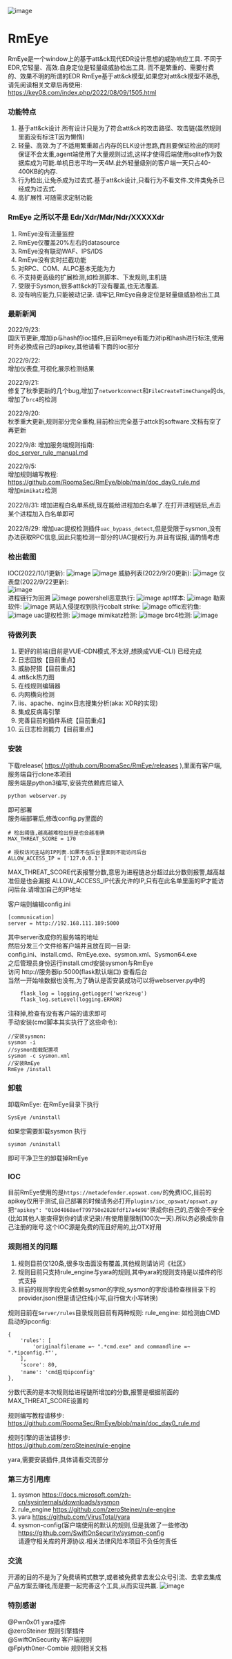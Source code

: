 ![image](Image/logo.png) 

# RmEye
RmEye是一个window上的基于att&ck现代EDR设计思想的威胁响应工具.
不同于EDR,它轻量、高效.自身定位是轻量级威胁检出工具.
而不是繁重的、需要付费的、效果不明的所谓的EDR
RmEye基于att&ck模型,如果您对att&ck模型不熟悉,请先阅读相关文章后再使用:  
https://key08.com/index.php/2022/08/09/1505.html

### 功能特点
1. 基于att&ck设计.所有设计只是为了符合att&ck的攻击路径、攻击链(虽然规则里面没有标注T因为懒惰)
2. 轻量、高效.为了不适用繁重超占内存的ELK设计思路,而且要保证检出的同时保证不会太重,agent端使用了大量规则过滤,这样才使得后端使用sqlite作为数据库成为可能.单机日志平均一天4M.此外轻量级别的客户端一天只占40-400KB的内存.
3. 行为检出,让免杀成为过去式.基于att&ck设计,只看行为不看文件.文件类免杀已经成为过去式.
4. 高扩展性.可随需求定制功能

### RmEye 之所以不是 Edr/Xdr/Mdr/Ndr/XXXXXdr
1. RmEye没有流量监控
2. RmEye仅覆盖20%左右的datasource
3. RmEye没有联动WAF、IPS/IDS
4. RmEye没有实时拦截功能
5. 对RPC、COM、ALPC基本无能为力
6. 不支持更高级的扩展检测,如检测脚本、下发规则,主机链
7. 受限于Sysmon,很多att&ck的T没有覆盖,也无法覆盖.
8. 没有响应能力,只能被动记录.
请牢记,RmEye自身定位是轻量级威胁检出工具

### 最新新闻
2022/9/23:  
国庆节更新,增加ip与hash的ioc插件,目前Rmeye有能力对ip和hash进行标注,使用时务必换成自己的apikey,其他请看下面的ioc部分    

2022/9/22:  
增加仪表盘,可视化展示检测结果  

2022/9/21:  
修复了秋季更新的几个bug,增加了`networkconnect`和`FileCreateTimeChange`的ds,增加了`brc4`的检测

2022/9/20:  
秋季重大更新,规则部分完全重构,目前检出完全基于attck的software.文档有空了再更新

2022/9/8:
增加服务端规则指南: \
[doc_server_rule_manual.md](./doc_server_rule_manual.md)

2022/9/5:  
增加规则编写教程:  
https://github.com/RoomaSec/RmEye/blob/main/doc_day0_rule.md  
增加`mimikatz`检测

2022/8/31:
增加进程白名单系统,现在能给进程加白名单了.在打开进程链后,点击某个进程加入白名单即可

2022/8/29:
增加uac提权检测插件`uac_bypass_detect`,但是受限于sysmon,没有办法获取RPC信息,因此只能检测一部分的UAC提权行为.并且有误报,请酌情考虑

### 检出截图
IOC(2022/10/1更新):
![image](Image/16.png)
![image](Image/17.png)
威胁列表(2022/9/20更新):
![image](Image/1.png)
仪表盘(2022/9/22更新):  
![image](Image/dashboard.png)  
进程链行为回溯
![image](Image/8.png)
powershell恶意执行:
![image](Image/2.png)
apt样本:
![image](Image/3.png)
勒索软件:
![image](Image/4.png)
网站入侵提权到执行cobalt strike:
![image](Image/5.png)
offic宏钓鱼:
![image](Image/6.png)
uac提权检测:
![image](Image/7.png)
mimikatz检测:
![image](Image/14.png)
brc4检测:
![image](Image/15.png)
### 待做列表
1. 更好的前端(目前是VUE-CDN模式,不太好,想换成VUE-CLI) 已经完成
2. 日志回放【目前重点】
3. 威胁狩猎【目前重点】
4. att&ck热力图
5. 在线规则编辑器
6. 内网横向检测
7. iis、apache、nginx日志搜集分析(aka: XDR的实现)
8. 集成反病毒引擎
9. 完善目前的插件系统【目前重点】
10. 云日志检测能力【目前重点】
### 安装
下载release( https://github.com/RoomaSec/RmEye/releases ),里面有客户端,服务端自行clone本项目  
服务端是python3编写,安装完依赖库后输入
```
python webserver.py
```
即可部署  
服务端部署后,修改config.py里面的  
```
# 检出阈值,越高越难检出但是也会越准确  
MAX_THREAT_SCORE = 170

# 授权访问主站的IP列表.如果不在后台里面则不能访问后台  
ALLOW_ACCESS_IP = ['127.0.0.1']
```
MAX_THREAT_SCORE代表报警分数,意思为进程链总分超过此分数则报警,越高越准但是也会漏报
ALLOW_ACCESS_IP代表允许的IP,只有在此名单里面的IP才能访问后台.请增加自己的IP地址  

客户端则编辑config.ini  
```
[communication]
server = http://192.168.111.189:5000
```
其中server改成你的服务端的地址  
然后分发三个文件给客户端并且放在同一目录:  
config.ini、install.cmd、RmEye.exe、sysmon.xml、Sysmon64.exe  
之后管理员身份运行install.cmd安装sysmon与RmEye  
访问 http://服务器ip:5000(flask默认端口) 查看后台  
当然一开始啥数据也没有,为了确认是否安装成功可以将webserver.py中的  
```
    flask_log = logging.getLogger('werkzeug')
    flask_log.setLevel(logging.ERROR)
```
注释掉,检查有没有客户端的请求即可   
手动安装(cmd脚本其实执行了这些命令):
```
//安装sysmon:
sysmon -i 
//sysmon加载配置项
sysmon -c sysmon.xml
//安装RmEye
RmEye /install
```

### 卸载
卸载RmEye:
在RmEye目录下执行
```
SysEye /uninstall
```
如果您需要卸载sysmon
执行
```
sysmon /uninstall
```
即可干净卫生的卸载掉RmEye

### IOC
目前RmEye使用的是`https://metadefender.opswat.com/`的免费IOC,目前的apikey仅用于测试,自己部署的时候请务必打开`plugins/ioc_opswat/opswat.py`把`"apikey": "010d4868aef799750e2828fdf17a4d98"`换成你自己的,否做会不安全(比如其他人能查得到你的请求记录)/有使用量限制(100次一天).所以务必换成你自己注册的账号.这个IOC源是免费的而且好用的,比OTX好用   

### 规则相关的问题
1. 规则目前仅120条,很多攻击面没有覆盖,其他规则请访问《社区》
2. 规则目前只支持rule_engine与yara的规则,其中yara的规则支持是以插件的形式支持
3. 目前的规则字段完全依赖sysmon的字段,sysmon的字段请检查根目录下的provider.json(但是请记住纯小写,自行做大小写转换)

规则目前在`Server/rules`目录规则目前有两种规则:
rule_engine:
如检测由CMD启动的ipconfig:
```
{
    'rules': [
        'originalfilename =~ ".*cmd.exe" and commandline =~ ".*ipconfig.*"',
    ],
    'score': 80,
    'name': 'cmd启动ipconfig'
},
```
分数代表的是本次规则给进程链所增加的分数,报警是根据前面的MAX_THREAT_SCORE设置的

规则编写教程请移步:  
https://github.com/RoomaSec/RmEye/blob/main/doc_day0_rule.md  

规则引擎的语法请移步:  
https://github.com/zeroSteiner/rule-engine  

yara,需要安装插件,具体请看交流部分

### 第三方引用库
1. sysmon
https://docs.microsoft.com/zh-cn/sysinternals/downloads/sysmon
2. rule_engine
https://github.com/zeroSteiner/rule-engine
3. yara
https://github.com/VirusTotal/yara
4. sysmon-config(客户端使用的默认的规则,但是我做了一些修改)
https://github.com/SwiftOnSecurity/sysmon-config  
请遵守相关库的开源协议.相关法律风险本项目不负任何责任

### 交流
开源的目的不是为了免费填鸭式教学,或者被免费拿去发公众号引流、去拿去集成产品方案去赚钱,而是要一起完善这个工具,从而实现共赢.
![image](Image/group.png)

### 特别感谢
@Pwn0x01 yara插件  
@zeroSteiner 规则引擎插件  
@SwiftOnSecurity 客户端规则  
@Fplyth0ner-Combie 规则相关文档

